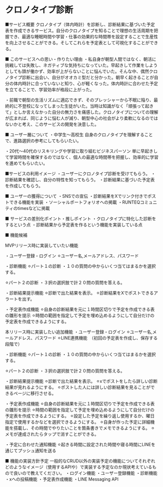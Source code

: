 # クロノタイプ診断
■サービス概要
クロノタイプ（体内時計）を診断し、診断結果に基づいた予定表を作成できるサービス。自分のクロノタイプを知ることで理想の生活周期を把握でき、最適な睡眠時間や学習・仕事の効果的な時間帯を設定することで生産性を向上させることができる。そしてこれらを予定表として可視化することができる。

■ このサービスへの思い・作りたい理由
・私自身が朝型人間ではなく、朝活に挑戦しては失敗し、ネガティブな気持ちになっていた。早起きして作業をしようとしても頭が働かず、効率が上がらないことに悩んでいた。そんな中、偶然クロノタイプ診断に出会い、自分がオオカミ型だと分かった。朝早く起きることが自分の体内時計に合っていないと知り、心が軽くなった。体内時計に合わせた予定を立てることで、学習効率が格段に上がった。

・前職で朝型の生活リズムに適応できず、そのプレッシャーから不眠に陥り、最終的に不登校になってしまった生徒がいた。当時は知識がなく「頑張って起きて」としか言えなかった自分の無力さを痛感した。クロノタイプについての理解が広まれば、同じように悩む人が減り、朝型中心の社会がより柔軟になるのではないかと考え、このサービスの開発を決意した。

■ ユーザー層について
・中学生〜高校生
自身のクロノタイプを理解することで、進路選択の参考にしてもらいたい。

・20代〜40代のリスキリングや学習に取り組むビジネスパーソン
単に早起きして学習時間を確保するのではなく、個人の最適な時間帯を把握し、効率的に学習を進めてもらいたい。

■サービスの利用イメージ
・ユーザーにクロノタイプ診断を受けてもらう。
・診断結果を確認し、自分の特性を知ってもらう。
・診断結果に基づいた予定表を作成してもらう。

■ ユーザーの獲得について
・SNSでの宣伝
・診断結果をXでリンク付きでポストできる機能を実装
・ソーシャルポートフォリオへの掲載
・RUNTEQコミュニティのtimesなどに掲載


■ サービスの差別化ポイント・推しポイント
・クロノタイプに特化した診断をするという点
・診断結果から予定表を作るという機能を実装している点


■ 機能候補

MVPリリース時に実装していたい機能

・ユーザー登録・ログイン
⚪︎ユーザー名,メールアドレス、パスワード

・診断機能
⚪︎パート１の診断 
・１０の質問の中からいくつ当てはまるかを選択する。

⚪︎パート２の診断
・３択の選択肢で計２０問の質問を答える。

・診断結果提示機能
⚪︎診断で出た結果を表示。
⚪︎診断結果をXでポストできるアラートを出す。

・予定表作成機能
⚪︎自身の診断結果を元に１時間区切りで予定を作成できる表の雛形を提示
⚪︎時間の範囲を指定して予定を埋め込めるようにして自分だけの予定表を作成できるようにする。

本リリース時に実装したい追加機能
・ユーザー登録・ログイン
⚪︎ユーザー名,メールアドレス、パスワード
⚪︎LINE連携機能　（初回の予定表を作成し、保存する段階で）

・診断機能
⚪︎パート１の診断 
・１０の質問の中からいくつ当てはまるかを選択する。

⚪︎パート２の診断
・３択の選択肢で計２０問の質問を答える。

・診断結果提示機能
⚪︎診断で出た結果を表示。
⚪︎xでポストをしたら詳しい診断結果が見れるようにする。
⚪︎ポストした人には詳しい診断結果を見ることができるページに移行させる。

・予定表作成機能
⚪︎自身の診断結果を元に１時間区切りで予定を作成できる表の雛形を提示
⚪︎時間の範囲を指定して予定を埋め込めるようにして自分だけの予定表を作成できるようにする。
⚪︎設定した予定を繰り返し使用するか、曜日指定で使用するかなどを選択できるようにする。
⚪︎自身が作った予定に詳細機能を搭載し、その時間でやりたいことを箇条書きでメモできるようにする。
⚪︎メモが達成されたらタップで消すことができる。

・予定に合わせた通知機能
⚪︎起きる時間に設定された時間や寝る時間にLINEを通じてプッシュ通知を送る


■ 機能の実装方針予定
一般的なCRUD以外の実装予定の機能についてそれぞれどのようなイメージ（使用するAPIや）で実装する予定なのか現状考えているもので良いので教えてください。
・ログイン機能
・ユーザー登録機能
・診断機能
・xへの投稿機能
・予定表作成機能
・LINE Messaging API
